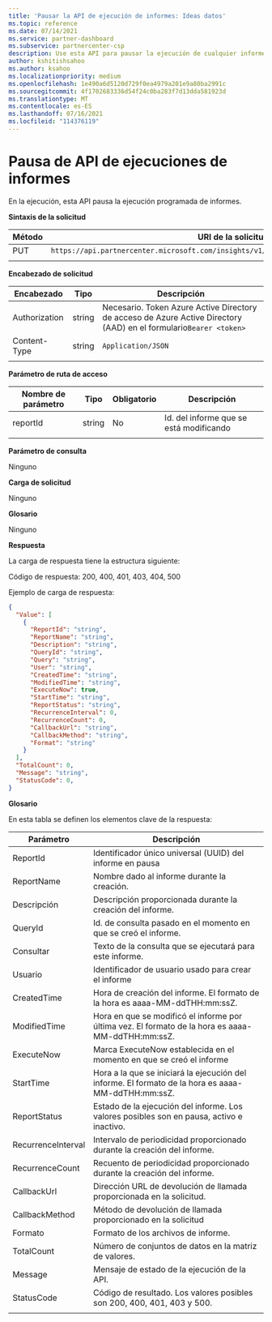 ```yaml
---
title: 'Pausar la API de ejecución de informes: Ideas datos'
ms.topic: reference
ms.date: 07/14/2021
ms.service: partner-dashboard
ms.subservice: partnercenter-csp
description: Use esta API para pausar la ejecución de cualquier informe en Centro de partners insights.
author: kshitishsahoo
ms.author: ksahoo
ms.localizationpriority: medium
ms.openlocfilehash: 1e490a6d5120d729f0ea4979a201e9a80ba2991c
ms.sourcegitcommit: 4f1702683336d54f24c0ba283f7d13dda581923d
ms.translationtype: MT
ms.contentlocale: es-ES
ms.lasthandoff: 07/16/2021
ms.locfileid: "114376119"
---
```

# <a name="pause-report-executions-api"></a>Pausa de API de ejecuciones de informes

En la ejecución, esta API pausa la ejecución programada de informes.

**Sintaxis de la solicitud**

|    Método    |    URI de la solicitud    |
|    ----    |    ----    |
|    PUT    |    `https://api.partnercenter.microsoft.com/insights/v1/mpn/ScheduledReport/pause/{ReportID}`    |
|        |        |

**Encabezado de solicitud**

|    Encabezado    |    Tipo    |    Descripción    |
|    ----    |    ----    |    ----    |
|    Authorization    |    string    |    Necesario. Token Azure Active Directory de acceso de Azure Active Directory (AAD) en el formulario`Bearer <token>`    |
|    Content-Type    |    string    |    `Application/JSON`    |
|        |        |        |

**Parámetro de ruta de acceso**

|    Nombre de parámetro    |    Tipo    |    Obligatorio    |    Descripción    |
|    ----    |    ----    |    ----    |    ----    |
|    reportId     |    string    |    No    |    Id. del informe que se está modificando     |
|        |        |        |        |

**Parámetro de consulta**

Ninguno

**Carga de solicitud**

Ninguno

**Glosario**

Ninguno

**Respuesta**

La carga de respuesta tiene la estructura siguiente:

Código de respuesta: 200, 400, 401, 403, 404, 500

Ejemplo de carga de respuesta:

```json
{ 
  "Value": [ 
    { 
      "ReportId": "string", 
      "ReportName": "string", 
      "Description": "string", 
      "QueryId": "string", 
      "Query": "string", 
      "User": "string", 
      "CreatedTime": "string", 
      "ModifiedTime": "string", 
      "ExecuteNow": true, 
      "StartTime": "string", 
      "ReportStatus": "string", 
      "RecurrenceInterval": 0, 
      "RecurrenceCount": 0, 
      "CallbackUrl": "string", 
      "CallbackMethod": "string", 
      "Format": "string" 
    } 
  ], 
  "TotalCount": 0, 
  "Message": "string", 
  "StatusCode": 0, 
} 
```

**Glosario**

En esta tabla se definen los elementos clave de la respuesta:

|    Parámetro    |    Descripción    |
|    ----    |    ----    |
|    ReportId     |    Identificador único universal (UUID) del informe en pausa     |
|    ReportName     |    Nombre dado al informe durante la creación.     |
|    Descripción     |    Descripción proporcionada durante la creación del informe.     |
|    QueryId     |    Id. de consulta pasado en el momento en que se creó el informe.     |
|    Consultar     |    Texto de la consulta que se ejecutará para este informe.     |
|    Usuario     |    Identificador de usuario usado para crear el informe     |
|    CreatedTime     |    Hora de creación del informe. El formato de la hora es aaaa-MM-ddTHH:mm:ssZ.     |
|    ModifiedTime     |    Hora en que se modificó el informe por última vez. El formato de la hora es aaaa-MM-ddTHH:mm:ssZ.     |
|    ExecuteNow     |    Marca ExecuteNow establecida en el momento en que se creó el informe     |
|    StartTime     |    Hora a la que se iniciará la ejecución del informe. El formato de la hora es aaaa-MM-ddTHH:mm:ssZ.     |
|    ReportStatus     |    Estado de la ejecución del informe. Los valores posibles son en pausa, activo e inactivo.     |
|    RecurrenceInterval     |    Intervalo de periodicidad proporcionado durante la creación del informe.     |
|    RecurrenceCount     |    Recuento de periodicidad proporcionado durante la creación del informe.     |
|    CallbackUrl     |    Dirección URL de devolución de llamada proporcionada en la solicitud.     |
|    CallbackMethod    |    Método de devolución de llamada proporcionado en la solicitud    |
|    Formato     |    Formato de los archivos de informe.     |
|    TotalCount     |    Número de conjuntos de datos en la matriz de valores.     |
|    Message     |    Mensaje de estado de la ejecución de la API.     |
|    StatusCode     |    Código de resultado. Los valores posibles son 200, 400, 401, 403 y 500.     |
|        |        |

